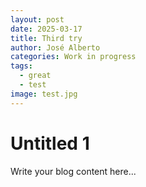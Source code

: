 ```yaml
---
layout: post
date: 2025-03-17
title: Third try
author: José Alberto
categories: Work in progress
tags:
  - great
  - test
image: test.jpg
---
```


# Untitled 1

Write your blog content here...